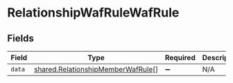 # RelationshipWafRuleWafRule


## Fields

| Field                                                                                  | Type                                                                                   | Required                                                                               | Description                                                                            |
| -------------------------------------------------------------------------------------- | -------------------------------------------------------------------------------------- | -------------------------------------------------------------------------------------- | -------------------------------------------------------------------------------------- |
| `data`                                                                                 | [shared.RelationshipMemberWafRule](../../models/shared/relationshipmemberwafrule.md)[] | :heavy_minus_sign:                                                                     | N/A                                                                                    |